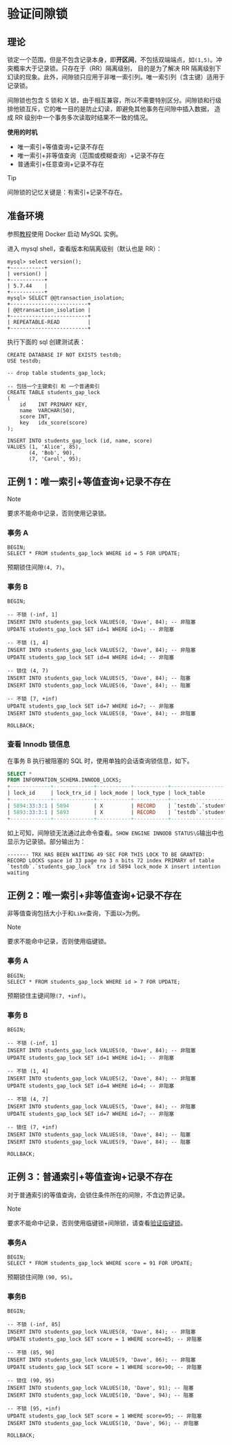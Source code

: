 # 验证间隙锁

## 理论

锁定一个范围，但是不包含记录本身，即**开区间**，不包括双端端点，如`(1,5)`。冲突概率大于记录锁。只存在于（RR）隔离级别，
目的是为了解决 RR 隔离级别下幻读的现象。此外，间隙锁只应用于非唯一索引列。唯一索引列（含主键）适用于记录锁。

间隙锁也包含 S 锁和 X 锁，由于相互兼容，所以不需要特别区分。间隙锁和行级排他锁互斥，它的唯一目的是防止幻读，即避免其他事务在间隙中插入数据，
造成 RR 级别中一个事务多次读取时结果不一致的情况。

**使用的时机**

- 唯一索引+等值查询+记录不存在
- 唯一索引+非等值查询（范围或模糊查询）+记录不存在
- 普通索引+任意查询+记录不存在

> [!TIP]
> 间隙锁的记忆关键是：有索引+记录不存在。

## 准备环境

参照[教程][0]使用 Docker 启动 MySQL 实例。

[0]: https://github.com/chaseSpace/go-common-pkg-exmaples/blob/master/_dockerfile/mysql/light.md


进入 mysql shell，查看版本和隔离级别（默认也是 RR）：

```plain
mysql> select version();
+-----------+
| version() |
+-----------+
| 5.7.44    |
+-----------+
mysql> SELECT @@transaction_isolation;
+-------------------------+
| @@transaction_isolation |
+-------------------------+
| REPEATABLE-READ         |
+-------------------------+
```

执行下面的 sql 创建测试表：

```
CREATE DATABASE IF NOT EXISTS testdb;
USE testdb;

-- drop table students_gap_lock;

-- 包括一个主键索引 和 一个普通索引
CREATE TABLE students_gap_lock
(
    id    INT PRIMARY KEY,
    name  VARCHAR(50),
    score INT,
    key   idx_score(score)
);

INSERT INTO students_gap_lock (id, name, score)
VALUES (1, 'Alice', 85),
       (4, 'Bob', 90),
       (7, 'Carol', 95);
```

## 正例 1：唯一索引+等值查询+记录不存在

> [!NOTE]
> 要求不能命中记录，否则使用记录锁。

### 事务 A

```plain
BEGIN;
SELECT * FROM students_gap_lock WHERE id = 5 FOR UPDATE;
```

预期锁住间隙`(4, 7)`。

### 事务 B

```plain
BEGIN;

-- 不锁 (-inf, 1]
INSERT INTO students_gap_lock VALUES(0, 'Dave', 84); -- 非阻塞
UPDATE students_gap_lock SET id=1 WHERE id=1; -- 非阻塞

-- 不锁 (1, 4]
INSERT INTO students_gap_lock VALUES(2, 'Dave', 84); -- 非阻塞
UPDATE students_gap_lock SET id=4 WHERE id=4; -- 非阻塞

-- 锁住 (4, 7)
INSERT INTO students_gap_lock VALUES(5, 'Dave', 84); -- 阻塞
INSERT INTO students_gap_lock VALUES(6, 'Dave', 84); -- 阻塞

-- 不锁 [7, +inf)
UPDATE students_gap_lock SET id=7 WHERE id=7; -- 非阻塞
INSERT INTO students_gap_lock VALUES(8, 'Dave', 84); -- 非阻塞

ROLLBACK;
```

### 查看 Innodb 锁信息

在事务 B 执行被阻塞的 SQL 时，使用单独的会话查询锁信息，如下。

```sql
SELECT *
FROM INFORMATION_SCHEMA.INNODB_LOCKS;
+-------------+-------------+-----------+-----------+------------------------------+------------+------------+-----------+----------+------------------------+
| lock_id     | lock_trx_id | lock_mode | lock_type | lock_table                   | lock_index | lock_space | lock_page | lock_rec | lock_data              |
+-------------+-------------+-----------+-----------+------------------------------+------------+------------+-----------+----------+------------------------+
| 5894:33:3:1 | 5894        | X         | RECORD    | `testdb`.`students_gap_lock` | PRIMARY    |         33 |         3 |        1 | supremum pseudo-record |
| 5893:33:3:1 | 5893        | X         | RECORD    | `testdb`.`students_gap_lock` | PRIMARY    |         33 |         3 |        1 | supremum pseudo-record |
+-------------+-------------+-----------+-----------+------------------------------+------------+------------+-----------+----------+------------------------+
```

如上可知，间隙锁无法通过此命令查看。`SHOW ENGINE INNODB STATUS\G`输出中也显示为记录锁。部分输出为：

```plain
------- TRX HAS BEEN WAITING 49 SEC FOR THIS LOCK TO BE GRANTED:
RECORD LOCKS space id 33 page no 3 n bits 72 index PRIMARY of table `testdb`.`students_gap_lock` trx id 5894 lock_mode X insert intention waiting
```

## 正例 2：唯一索引+非等值查询+记录不存在

非等值查询包括大小于和`Like`查询，下面以`>`为例。

> [!NOTE]
> 要求不能命中记录，否则使用临键锁。

### 事务 A

```plain
BEGIN;
SELECT * FROM students_gap_lock WHERE id > 7 FOR UPDATE;
```

预期锁住主键间隙`(7, +inf)`。

### 事务 B

```plain
BEGIN;

-- 不锁 (-inf, 1]
INSERT INTO students_gap_lock VALUES(0, 'Dave', 84); -- 非阻塞
UPDATE students_gap_lock SET id=1 WHERE id=1; -- 非阻塞

-- 不锁 (1, 4]
INSERT INTO students_gap_lock VALUES(2, 'Dave', 84); -- 非阻塞
UPDATE students_gap_lock SET id=4 WHERE id=4; -- 非阻塞

-- 不锁 (4, 7]
INSERT INTO students_gap_lock VALUES(5, 'Dave', 84); -- 非阻塞
UPDATE students_gap_lock SET id=7 WHERE id=7; -- 非阻塞

-- 锁住 (7, +inf)
INSERT INTO students_gap_lock VALUES(8, 'Dave', 84); -- 阻塞
INSERT INTO students_gap_lock VALUES(9, 'Dave', 84); -- 阻塞

ROLLBACK;
```

## 正例 3：普通索引+等值查询+记录不存在

对于普通索引的等值查询，会锁住条件所在的间隙，不含边界记录。

> [!NOTE]
> 要求不能命中记录，否则使用临键锁+间隙锁，请查看[验证临键锁](verify_nextkeylock.md)。

### 事务A

```
BEGIN;
SELECT * FROM students_gap_lock WHERE score = 91 FOR UPDATE;
```

预期锁住间隙 `(90, 95)`。

### 事务B

```
BEGIN;

-- 不锁 (-inf, 85]
INSERT INTO students_gap_lock VALUES(8, 'Dave', 84); -- 非阻塞
UPDATE students_gap_lock SET score = 1 WHERE score=85; -- 非阻塞

-- 不锁 (85, 90]
INSERT INTO students_gap_lock VALUES(9, 'Dave', 86); -- 非阻塞
UPDATE students_gap_lock SET score = 1 WHERE score=90; -- 非阻塞

-- 锁住 (90, 95)
INSERT INTO students_gap_lock VALUES(10, 'Dave', 91); -- 阻塞
INSERT INTO students_gap_lock VALUES(10, 'Dave', 94); -- 阻塞

-- 不锁 [95, +inf)
UPDATE students_gap_lock SET score = 1 WHERE score=95; -- 非阻塞
INSERT INTO students_gap_lock VALUES(10, 'Dave', 96); -- 非阻塞

ROLLBACK;
```
